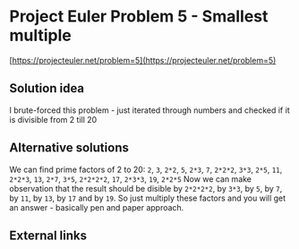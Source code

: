 # Project Euler Problem 5 - Smallest multiple

[https://projecteuler.net/problem=5](https://projecteuler.net/problem=5)

## Solution idea

I brute-forced this problem - just iterated through numbers and checked if it is divisible from 2 till 20

## Alternative solutions

We can find prime factors of 2 to 20: `2`, `3`, `2*2`, `5`, `2*3`, `7`, `2*2*2`, `3*3`, `2*5`, `11`, `2*2*3`, `13`, `2*7`, `3*5`, `2*2*2*2`, `17`, `2*3*3`, `19`, `2*2*5`
Now we can make observation that the result should be disible by `2*2*2*2`, by `3*3`, by `5`, by `7`, by `11`, by `13`, by `17` and by `19`.
So just multiply these factors and you will get an answer - basically pen and paper approach.

## External links
